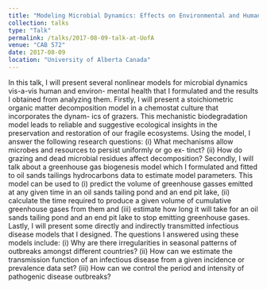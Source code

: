 ```yaml
---
title: "Modeling Microbial Dynamics: Effects on Environmental and Human Health"
collection: talks
type: "Talk"
permalink: /talks/2017-08-09-talk-at-UofA
venue: "CAB 572"
date: 2017-08-09
location: "University of Alberta Canada"
---
```

In this talk, I will present several nonlinear models for microbial dynamics vis-a-vis human and environ- mental health that I formulated and the results I obtained from analyzing them. Firstly, I will present a stoichiometric organic matter decomposition model in a chemostat culture that incorporates the dynam- ics of grazers. This mechanistic biodegradation model leads to reliable and suggestive ecological insights in the preservation and restoration of our fragile ecosystems. Using the model, I answer the following research questions: (i) What mechanisms allow microbes and resources to persist uniformly or go ex- tinct? (ii) How do grazing and dead microbial residues affect decomposition? Secondly, I will talk about a greenhouse gas biogenesis model which I formulated and fitted to oil sands tailings hydrocarbons data to estimate model parameters. This model can be used to (i) predict the volume of greenhouse gasses emitted at any given time in an oil sands tailing pond and an end pit lake, (ii) calculate the time required to produce a given volume of cumulative greenhouse gases from them and (iii) estimate how long it will take for an oil sands tailing pond and an end pit lake to stop emitting greenhouse gases. Lastly, I will present some directly and indirectly transmitted infectious disease models that I designed. The questions I answered using these models include: (i) Why are there irregularities in seasonal patterns of outbreaks amongst different countries? (ii) How can we estimate the transmission function of an infectious disease from a given incidence or prevalence data set? (iii) How can we control the period and intensity of pathogenic disease outbreaks?
